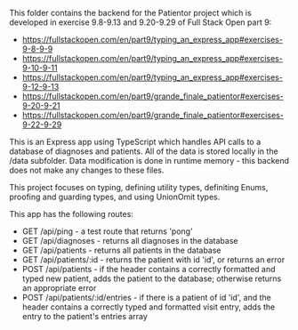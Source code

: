 This folder contains the backend for the Patientor project which is developed in exercise 9.8-9.13 and 9.20-9.29 of Full Stack Open part 9: 
* https://fullstackopen.com/en/part9/typing_an_express_app#exercises-9-8-9-9
* https://fullstackopen.com/en/part9/typing_an_express_app#exercises-9-10-9-11
* https://fullstackopen.com/en/part9/typing_an_express_app#exercises-9-12-9-13
* https://fullstackopen.com/en/part9/grande_finale_patientor#exercises-9-20-9-21
* https://fullstackopen.com/en/part9/grande_finale_patientor#exercises-9-22-9-29

This is an Express app using TypeScript which handles API calls to a database of diagnoses and patients. All of the data is stored locally in the /data subfolder. Data modification is done in runtime memory - this backend does not make any changes to these files.

This project focuses on typing, defining utility types, definiting Enums, proofing and guarding types, and using UnionOmit types.

This app has the following routes:
* GET /api/ping - a test route that returns 'pong'
* GET /api/diagnoses - returns all diagnoses in the database
* GET /api/patients - returns all patients in the database
* GET /api/patients/:id - returns the patient with id 'id', or returns an error
* POST /api/patients - if the header contains a correctly formatted and typed new patient, adds the patient to the database; otherwise returns an appropriate error
* POST /api/patients/:id/entries - if there is a patient of id 'id', and the header contains a correctly typed and formatted visit entry, adds the entry to the patient's entries array
